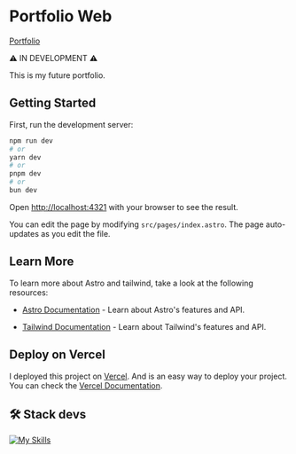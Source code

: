 # Portfolio Web

[Portfolio](https://dedo637.vercel.app)

⚠️ IN DEVELOPMENT ⚠️

This is my future portfolio.

## Getting Started

First, run the development server:

```bash
npm run dev
# or
yarn dev
# or
pnpm dev
# or
bun dev
```

Open [http://localhost:4321](http://localhost:4321) with your browser to see the result.

You can edit the page by modifying `src/pages/index.astro`. The page auto-updates as you edit the file.

## Learn More

To learn more about Astro and tailwind, take a look at the following resources:

- [Astro Documentation](https://docs.astro.build/en/getting-started/) - Learn about Astro's features and API.

- [Tailwind Documentation](https://tailwindcss.com/docs/installation/framework-guides) - Learn about Tailwind's features and API.

## Deploy on Vercel

I deployed this project on [Vercel](https://vercel.com).
And is an easy way to deploy your project.
You can check the [Vercel Documentation](https://nextjs.org/docs/app/building-your-application/deploying).

## 🛠️ Stack devs
[![My Skills](https://skillicons.dev/icons?i=astro,tailwind,html,css)](https://skillicons.dev)
